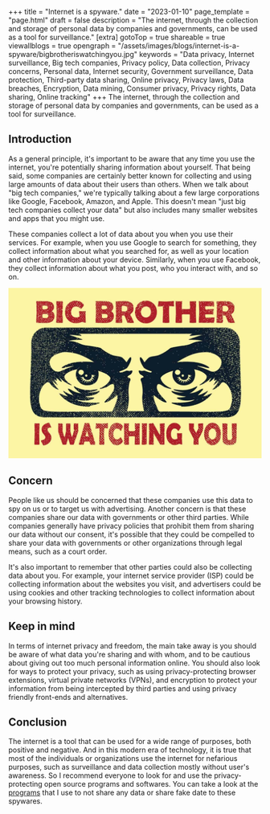 +++
title = "Internet is a spyware."
date = "2023-01-10"
page_template = "page.html"
draft = false
description = "The internet, through the collection and storage of personal data by companies and governments, can be used as a tool for surveillance."
[extra]
gotoTop = true
shareable = true
viewallblogs = true
opengraph = "/assets/images/blogs/internet-is-a-spyware/bigbrotheriswatchingyou.jpg"
keywords = "Data privacy, Internet surveillance, Big tech companies, Privacy policy, Data collection, Privacy concerns, Personal data, Internet security, Government surveillance, Data protection, Third-party data sharing, Online privacy, Privacy laws, Data breaches, Encryption, Data mining, Consumer privacy, Privacy rights, Data sharing, Online tracking"
+++
The internet, through the collection and storage of personal data by companies and governments, can be used as a tool for surveillance.
<!-- more -->


## Introduction
As a general principle, it's important to be aware that any time you use the internet, you're potentially sharing information about yourself. That being said, some companies are certainly better known for collecting and using large amounts of data about their users than others. When we talk about "big tech companies," we're typically talking about a few large corporations like Google, Facebook, Amazon, and Apple. This doesn't mean "just big tech companies collect your data" but also includes many smaller websites and apps that you might use.

These companies collect a lot of data about you when you use their services. For example, when you use Google to search for something, they collect information about what you searched for, as well as your location and other information about your device. Similarly, when you use Facebook, they collect information about what you post, who you interact with, and so on.

![](/assets/images/blogs/internet-is-a-spyware/bigbrotheriswatchingyou.jpg)

## Concern
People like us should be concerned that these companies use this data to spy on us or to target us with advertising. Another concern is that these companies share our data with governments or other third parties. While companies generally have privacy policies that prohibit them from sharing our data without our consent, it's possible that they could be compelled to share your data with governments or other organizations through legal means, such as a court order.

It's also important to remember that other parties could also be collecting data about you. For example, your internet service provider (ISP) could be collecting information about the websites you visit, and advertisers could be using cookies and other tracking technologies to collect information about your browsing history.

## Keep in mind
In terms of internet privacy and freedom, the main take away is you should be aware of what data you're sharing and with whom, and to be cautious about giving out too much personal information online. You should also look for ways to protect your privacy, such as using privacy-protecting browser extensions, virtual private networks (VPNs), and encryption to protect your information from being intercepted by third parties and using privacy friendly front-ends and alternatives.

## Conclusion
The internet is a tool that can be used for a wide range of purposes, both positive and negative. And in this modern era of technology, it is true that most of the individuals or organizations use the internet for nefarious purposes, such as surveillance and data collection mostly without user's awareness. So I recommend everyone to look for and use the privacy-protecting open source programs and softwares. You can take a look at the [programs](/programs) that I use to not share any data or share fake date to these spywares.
